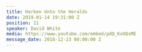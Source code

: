 ```yaml
---
title: Harken Unto the Heralds
date: 2019-01-14 19:31:00 Z
position: 11
speaker: David White
media: https://www.youtube.com/embed/pdQ_KxOQsME
message_date: 2018-12-23 00:00:00 Z
---
```


